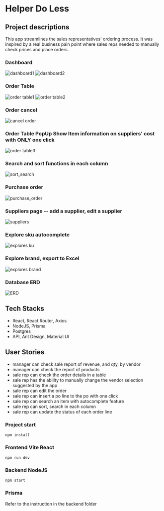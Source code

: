 # Helper Do Less

## Project descriptions

This app streamlines the sales representatives' ordering process. It was inspired by a real business pain point where sales reps needed to manually check prices and place orders.

### Dashboard

![dashboard1](frontend/public/dashboard1.png)
![dashboard2](frontend/public/dashboard2.png)

### Order Table

![order table1](frontend/public/ordertable1.png)
![order table2](frontend/public/ordertable2.png)

### Order cancel

![cancel order](frontend/public/cancelorder.png)

### Order Table PopUp Show Item information on suppliers' cost with ONLY one click

![order table3](frontend/public/ordertable3.png)

### Search and sort functions in each column

![sort_search](frontend/public/ordertable_sort_search.png)

### Purchase order

![purchase_order](frontend/public/purchase_order.png)

### Suppliers page -- add a supplier, edit a supplier

![suppliers](frontend/public/suppliers.png)

### Explore sku autocomplete

![explores ku](frontend/public/explore_sku.png)

### Explore brand, export to Excel

![explores brand](frontend/public/explore_brand.png)

### Database ERD

![ERD](frontend/public/ERD.png)

## Tech Stacks

- React, React Router, Axios
- NodeJS, Prisma
- Postgres
- API, Ant Design, Material UI

## User Stories

- manager can check sale report of revenue, and qty, by vendor
- manager can check the report of products
- sale rep can check the order details in a table
- sale rep has the ability to manually change the vendor selection suggested by the app
- sale rep can edit the order
- sale rep can insert a po line to the po with one click
- sale rep can search an item with autocomplete feature
- sale rep can sort, search in each column
- sale rep can update the status of each order line

### Project start

`npm install`

### Frontend Vite React

`npm run dev`

### Backend NodeJS

`npm start`

### Prisma

Refer to the instruction in the backend folder
